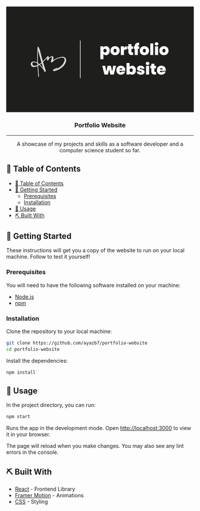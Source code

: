
<p align="center">
  <a href="" rel="noopener">
    <img src="src\projects\images\portfolio.png" alt="Portfolio Website logo"></a>
</p>
<h3 align="center">Portfolio Website</h3>

---

<p align="center"> A showcase of my projects and skills as a software developer and a computer science student so far.
</p>

## 📝 Table of Contents

- [📝 Table of Contents](#-table-of-contents)
- [🏁 Getting Started ](#-getting-started-)
  - [Prerequisites](#prerequisites)
  - [Installation](#installation)
- [🎈 Usage ](#-usage-)
- [⛏️ Built With ](#️-built-with-)

## 🏁 Getting Started <a name = "getting_started"></a>

These instructions will get you a copy of the website to run on your local machine. Follow to test it yourself!

### Prerequisites

You will need to have the following software installed on your machine:
- [Node.js](https://nodejs.org/)
- [npm](https://www.npmjs.com/)

### Installation

Clone the repository to your local machine:

```bash
git clone https://github.com/ayazb7/portfolio-website
cd portfolio-website
```

Install the dependencies:

```bash
npm install
```

## 🎈 Usage <a name="usage"></a>

In the project directory, you can run:

```bash
npm start
```

Runs the app in the development mode. Open [http://localhost:3000](http://localhost:3000) to view it in your browser.

The page will reload when you make changes. You may also see any lint errors in the console.

## ⛏️ Built With <a name = "built_with"></a>

- [React](https://reactjs.org/) - Frontend Library
- [Framer Motion](https://www.framer.com/motion/) - Animations
- [CSS](https://developer.mozilla.org/en-US/docs/Web/CSS) - Styling
